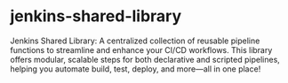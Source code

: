 # jenkins-shared-library
Jenkins Shared Library: A centralized collection of reusable pipeline functions to streamline and enhance your CI/CD workflows. This library offers modular, scalable steps for both declarative and scripted pipelines, helping you automate build, test, deploy, and more—all in one place!
